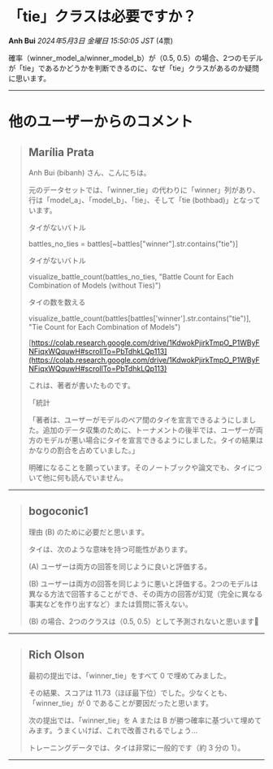 # 「tie」クラスは必要ですか？
**Anh Bui** *2024年5月3日 金曜日 15:50:05 JST* (4票)

確率（winner_model_a/winner_model_b）が（0.5, 0.5）の場合、2つのモデルが「tie」であるかどうかを判断できるのに、なぜ「tie」クラスがあるのか疑問に思います。

---
# 他のユーザーからのコメント
> ## Marília Prata
> 
> Anh Bui (bibanh) さん、こんにちは。
> 
> 元のデータセットでは、「winner_tie」の代わりに「winner」列があり、行は「model_a」、「model_b」、「tie」、そして「tie (bothbad)」となっています。
> 
> タイがないバトル
> 
> battles_no_ties = battles[~battles["winner"].str.contains("tie")]
> 
> タイがないバトル
> 
> visualize_battle_count(battles_no_ties, "Battle Count for Each Combination of Models (without Ties)")
> 
> タイの数を数える
> 
> visualize_battle_count(battles[battles['winner'].str.contains("tie")], "Tie Count for Each Combination of Models")
> 
> [https://colab.research.google.com/drive/1KdwokPjirkTmpO_P1WByFNFiqxWQquwH#scrollTo=PbTdhkLQp113](https://colab.research.google.com/drive/1KdwokPjirkTmpO_P1WByFNFiqxWQquwH#scrollTo=PbTdhkLQp113)
> 
> これは、著者が書いたものです。
> 
> 「統計
> 
> 「著者は、ユーザーがモデルのペア間のタイを宣言できるようにしました。追加のデータ収集のために、トーナメントの後半では、ユーザーが両方のモデルが悪い場合にタイを宣言できるようにしました。タイの結果はかなりの割合を占めていました。」
> 
> 明確になることを願っています。そのノートブックや論文でも、タイについて他に何も読んでいません。
> 
> 
> 
---
> ## bogoconic1
> 
> 理由 (B) のために必要だと思います。
> 
> タイは、次のような意味を持つ可能性があります。
> 
> (A) ユーザーは両方の回答を同じように良いと評価する。
> 
> (B) ユーザーは両方の回答を同じように悪いと評価する。2つのモデルは異なる方法で回答することができ、その両方の回答が幻覚（完全に異なる事実などを作り出すなど）または質問に答えない。
> 
> (B) の場合、2つのクラスは（0.5, 0.5）として予測されないと思います🧐
> 
> 
> 
---
> ## Rich Olson
> 
> 最初の提出では、「winner_tie」をすべて 0 で埋めてみました。
> 
> その結果、スコアは 11.73（ほぼ最下位）でした。少なくとも、「winner_tie」が 0 であることが要因だったと思います。
> 
> 次の提出では、「winner_tie」を A または B が勝つ確率に基づいて埋めてみます。うまくいけば、これで改善されるでしょう…
> 
> トレーニングデータでは、タイは非常に一般的です（約 3 分の 1）。
> 
> 
> 
---

